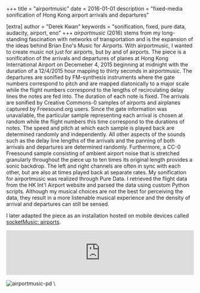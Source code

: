 +++
title = "airportmusic"
date = 2016-01-01
description = "fixed-media sonification of Hong Kong airport arrivals and departures"

[extra]
author = "Derek Kwan"
keywords = "sonification, fixed, pure data, audacity, airport, eno"
+++
_airportmusic_ (2016) stems from my long-standing fascination with networks of transportation and is the expansion of the ideas behind Brian Eno's Music for Airports. With airportmusic, I wanted to create music not just for airports, but by and of airports. The piece is a sonification of the arrivals and departures of planes at Hong Kong International Airport on Decemeber 4, 2015 beginning at midnight with the duration of a 12/4/2015 hour mapping to thirty seconds in airportmusic. The departures are sonified by FM-synthesis instruments where the gate numbers correspond to pitch and are mapped diatonically to a major scale while the flight numbers correspond to the lengths of recirculating delay lines the notes are fed into. The duration of each note is fixed. The arrivals are sonified by Creative Commons-0 samples of airports and airplanes captured by Freesound.org users. Since the gate information was unavailable, the particular sample representing each arrival is chosen at random while the flight numbers this time correspond to the durations of notes. The speed and pitch at which each sample is played back are determined randomly and independently. All other aspects of the sounds such as the delay line lengths of the arrivals and the panning of both arrivals and departures are determined randomly. Furthermore, a CC-0 Freesound sample consisting of ambient airport noise that is stretched granularly throughout the piece up to ten times its original length provides a sonic backdrop. The left and right channels are often in sync with each other, but are also at times played back at separate rates. My sonification for airportmusic was realized through Pure Data. I retrieved the flight data from the HK Int'l Airport website and parsed the data using custom Python scripts. Although my musical choices are not the best for perceiving the data, they result in a more listenable musical experience and the density of arrival and departures can still be sensed.

I later adapted the piece as an installation hosted on mobile devices called [socketMusic: airports](/project/install/smairports.html).

<iframe style="border: 0; width: 100%; height: 120px;" src="https://bandcamp.com/EmbeddedPlayer/track=3688676307/size=large/bgcol=ffffff/linkcol=0687f5/tracklist=false/artwork=small/transparent=true/" seamless><a href="http://derekxkwan.bandcamp.com/track/airportmusic">airportmusic by Derek Kwan</a></iframe>
	
![airportmusic-pd](/images/music/airportmusicdep-pd.png) \
